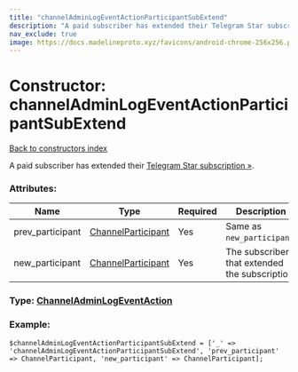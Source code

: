 ```yaml
---
title: "channelAdminLogEventActionParticipantSubExtend"
description: "A paid subscriber has extended their Telegram Star subscription »."
nav_exclude: true
image: https://docs.madelineproto.xyz/favicons/android-chrome-256x256.png
---
```

# Constructor: channelAdminLogEventActionParticipantSubExtend  
[Back to constructors index](/API_docs/constructors/index.html)



A paid subscriber has extended their [Telegram Star subscription »](https://core.telegram.org/api/stars#star-subscriptions).

### Attributes:

| Name     |    Type       | Required | Description |
|----------|---------------|----------|-------------|
|prev\_participant|[ChannelParticipant](/API_docs/types/ChannelParticipant.html) | Yes|Same as `new_participant`.|
|new\_participant|[ChannelParticipant](/API_docs/types/ChannelParticipant.html) | Yes|The subscriber that extended the subscription.|



### Type: [ChannelAdminLogEventAction](/API_docs/types/ChannelAdminLogEventAction.html)


### Example:

```
$channelAdminLogEventActionParticipantSubExtend = ['_' => 'channelAdminLogEventActionParticipantSubExtend', 'prev_participant' => ChannelParticipant, 'new_participant' => ChannelParticipant];
```  
